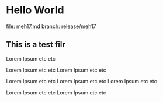 # Hello World

file: meh17.md
branch: release/meh17

## This is a test filr

Lorem Ipsum etc etc

Lorem Ipsum etc etc
Lorem Ipsum etc etc

Lorem Ipsum etc etc
Lorem Ipsum etc etc
Lorem Ipsum etc etc

Lorem Ipsum etc etc
Lorem Ipsum etc etc